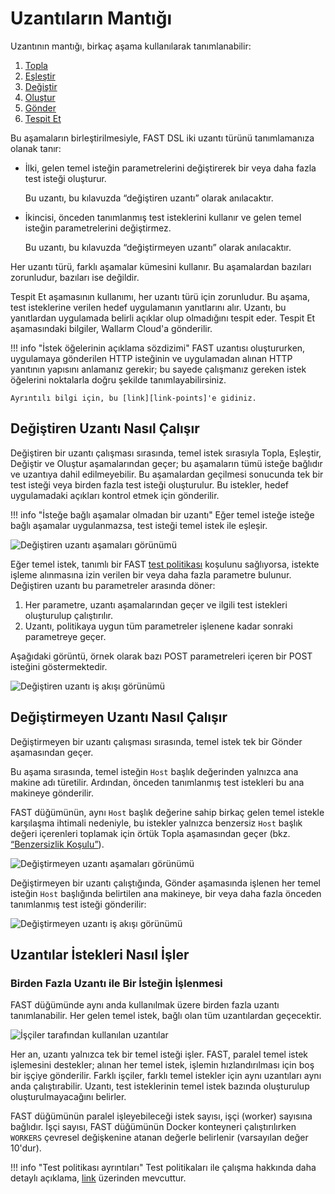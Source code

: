 [img-phases-mod-overview]:              ../../images/fast/dsl/common/mod-phases.png
[img-phases-non-mod-overview]:          ../../images/fast/dsl/common/non-mod-phases.png
[img-mod-workflow]:                     ../../images/fast/dsl/common/mod-workflow.png
[img-non-mod-workflow]:                 ../../images/fast/dsl/common/non-mod-workflow.png
[img-workers]:                          ../../images/fast/dsl/en/workers.png

[img-incomplete-policy]:                ../../images/fast/dsl/common/incomplete-policy.png
[img-incomplete-policy-remediation-1]:  ../../images/fast/dsl/common/incomplete-policy-remediation-1.png
[img-incomplete-policy-remediation-2]:  ../../images/fast/dsl/common/incomplete-policy-remediation-2.png
[img-wrong-baseline]:                   ../../images/fast/dsl/common/wrong-baseline.png   

[link-policy]:              ../terms-glossary.md#test-policy
[doc-policy-in-detail]:     ../operations/test-policy/overview.md

[link-phase-collect]:       phase-collect.md
[link-phase-match]:         phase-match.md
[link-phase-modify]:        phase-modify.md
[link-phase-generate]:      phase-generate.md
[link-phase-send]:          phase-send.md
[link-phase-detect]:        detect/phase-detect.md

[doc-collect-uniq]:         phase-collect.md#the-uniqueness-condition
[doc-point-uri]:            points/parsers/http.md#uri-filter

[link-points]:              points/intro.md


# Uzantıların Mantığı

Uzantının mantığı, birkaç aşama kullanılarak tanımlanabilir:
1.  [Topla][link-phase-collect]
2.  [Eşleştir][link-phase-match]
3.  [Değiştir][link-phase-modify]
4.  [Oluştur][link-phase-generate]
5.  [Gönder][link-phase-send]
6.  [Tespit Et][link-phase-detect]

Bu aşamaların birleştirilmesiyle, FAST DSL iki uzantı türünü tanımlamanıza olanak tanır:
* İlki, gelen temel isteğin parametrelerini değiştirerek bir veya daha fazla test isteği oluşturur.

    Bu uzantı, bu kılavuzda “değiştiren uzantı” olarak anılacaktır.

* İkincisi, önceden tanımlanmış test isteklerini kullanır ve gelen temel isteğin parametrelerini değiştirmez.

    Bu uzantı, bu kılavuzda “değiştirmeyen uzantı” olarak anılacaktır.

Her uzantı türü, farklı aşamalar kümesini kullanır. Bu aşamalardan bazıları zorunludur, bazıları ise değildir.

Tespit Et aşamasının kullanımı, her uzantı türü için zorunludur. Bu aşama, test isteklerine verilen hedef uygulamanın yanıtlarını alır. Uzantı, bu yanıtlardan uygulamada belirli açıklar olup olmadığını tespit eder. Tespit Et aşamasındaki bilgiler, Wallarm Cloud'a gönderilir.

!!! info "İstek öğelerinin açıklama sözdizimi"
    FAST uzantısı oluştururken, uygulamaya gönderilen HTTP isteğinin ve uygulamadan alınan HTTP yanıtının yapısını anlamanız gerekir; bu sayede çalışmanız gereken istek öğelerini noktalarla doğru şekilde tanımlayabilirsiniz.
    
    Ayrıntılı bilgi için, bu [link][link-points]'e gidiniz.
 
##  Değiştiren Uzantı Nasıl Çalışır

Değiştiren bir uzantı çalışması sırasında, temel istek sırasıyla Topla, Eşleştir, Değiştir ve Oluştur aşamalarından geçer; bu aşamaların tümü isteğe bağlıdır ve uzantıya dahil edilmeyebilir. Bu aşamalardan geçilmesi sonucunda tek bir test isteği veya birden fazla test isteği oluşturulur. Bu istekler, hedef uygulamadaki açıkları kontrol etmek için gönderilir.

!!! info "İsteğe bağlı aşamalar olmadan bir uzantı"
    Eğer temel isteğe isteğe bağlı aşamalar uygulanmazsa, test isteği temel istek ile eşleşir. 

![Değiştiren uzantı aşamaları görünümü][img-phases-mod-overview]

Eğer temel istek, tanımlı bir FAST [test politikası][doc-policy-in-detail] koşulunu sağlıyorsa, istekte işleme alınmasına izin verilen bir veya daha fazla parametre bulunur. Değiştiren uzantı bu parametreler arasında döner:

 1. Her parametre, uzantı aşamalarından geçer ve ilgili test istekleri oluşturulup çalıştırılır.
 2. Uzantı, politikaya uygun tüm parametreler işlenene kadar sonraki parametreye geçer.  

Aşağıdaki görüntü, örnek olarak bazı POST parametreleri içeren bir POST isteğini göstermektedir.

![Değiştiren uzantı iş akışı görünümü][img-mod-workflow]

##  Değiştirmeyen Uzantı Nasıl Çalışır

Değiştirmeyen bir uzantı çalışması sırasında, temel istek tek bir Gönder aşamasından geçer.

Bu aşama sırasında, temel isteğin `Host` başlık değerinden yalnızca ana makine adı türetilir. Ardından, önceden tanımlanmış test istekleri bu ana makineye gönderilir. 

FAST düğümünün, aynı `Host` başlık değerine sahip birkaç gelen temel istekle karşılaşma ihtimali nedeniyle, bu istekler yalnızca benzersiz `Host` başlık değeri içerenleri toplamak için örtük Topla aşamasından geçer (bkz. [“Benzersizlik Koşulu”][doc-collect-uniq]).

![Değiştirmeyen uzantı aşamaları görünümü][img-phases-non-mod-overview]

Değiştirmeyen bir uzantı çalıştığında, Gönder aşamasında işlenen her temel isteğin `Host` başlığında belirtilen ana makineye, bir veya daha fazla önceden tanımlanmış test isteği gönderilir:

![Değiştirmeyen uzantı iş akışı görünümü][img-non-mod-workflow]


##  Uzantılar İstekleri Nasıl İşler

### Birden Fazla Uzantı ile Bir İsteğin İşlenmesi

FAST düğümünde aynı anda kullanılmak üzere birden fazla uzantı tanımlanabilir.
Her gelen temel istek, bağlı olan tüm uzantılardan geçecektir.

![İşçiler tarafından kullanılan uzantılar][img-workers]

Her an, uzantı yalnızca tek bir temel isteği işler. FAST, paralel temel istek işlemesini destekler; alınan her temel istek, işlemin hızlandırılması için boş bir işçiye gönderilir. Farklı işçiler, farklı temel istekler için aynı uzantıları aynı anda çalıştırabilir. Uzantı, test isteklerinin temel istek bazında oluşturulup oluşturulmayacağını belirler.

FAST düğümünün paralel işleyebileceği istek sayısı, işçi (worker) sayısına bağlıdır. İşçi sayısı, FAST düğümünün Docker konteyneri çalıştırılırken `WORKERS` çevresel değişkenine atanan değerle belirlenir (varsayılan değer 10'dur).

!!! info "Test politikası ayrıntıları"
    Test politikaları ile çalışma hakkında daha detaylı açıklama, [link][doc-policy-in-detail] üzerinden mevcuttur.